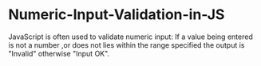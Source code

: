# Numeric-Input-Validation-in-JS
JavaScript is often used to validate numeric input: If a value being entered is not a number ,or  does not lies within the range specified the output is "Invalid" otherwise "Input OK".
